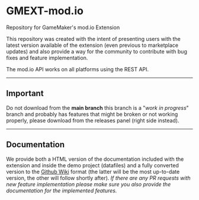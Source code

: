 # GMEXT-mod.io
Repository for GameMaker's mod.io Extension

This repository was created with the intent of presenting users with the latest version available of the extension (even previous to marketplace updates) and also provide a way for the community to contribute with bug fixes and feature implementation.

The mod.io API works on all platforms using the REST API.

---

## Important

Do not download from the **main branch** this branch is a "_work in progress_" branch and probably has features that might be broken or not working properly, please download from the releases panel (right side instead).

---

## Documentation

We provide both a HTML version of the documentation included with the extension and inside the demo project (datafiles) and a fully converted version to the [Github Wiki](wiki) format (the latter will be the most up-to-date version, the other will follow shortly after). *If there are any PR requests with new feature implementation please make sure you also provide the documentation for the implemented features.*

